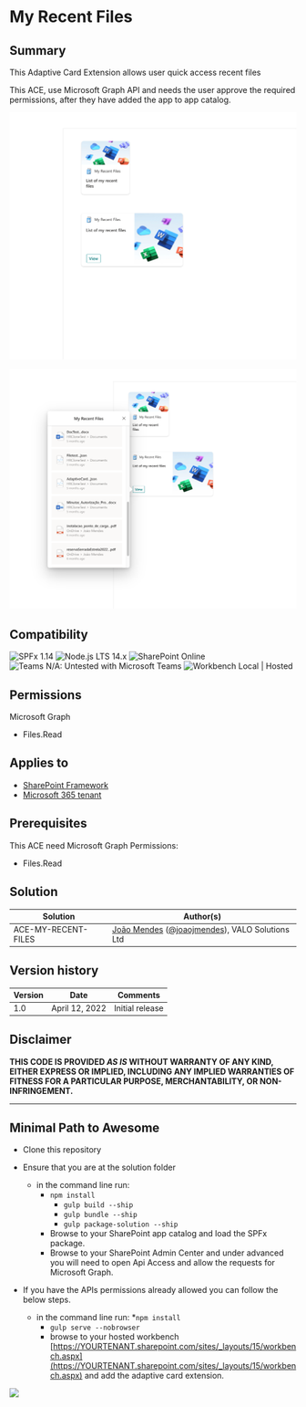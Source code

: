 # My Recent Files

## Summary

This Adaptive Card Extension allows user quick access recent files

This ACE, use Microsoft Graph API and needs the user approve the required permissions, after they have added the app to app catalog.

![ace-my-recent-files](./src/assets/my-recent-files01.png)

![ace-my-recent-files](./src/assets/my-recent-files02.png)

## Compatibility

![SPFx 1.14](https://img.shields.io/badge/SPFx-1.13.1-green.svg)
![Node.js LTS 14.x](https://img.shields.io/badge/Node.js-LTS%2014.x-green.svg)
![SharePoint Online](https://img.shields.io/badge/SharePoint-Online-yellow.svg)
![Teams N/A: Untested with Microsoft Teams](https://img.shields.io/badge/Teams-N%2FA-lightgrey.svg "Untested with Microsoft Teams")
![Workbench Local | Hosted](https://img.shields.io/badge/Workbench-Local%20%7C%20Hosted-green.svg)

## Permissions

Microsoft Graph

- Files.Read

## Applies to

- [SharePoint Framework](https://docs.microsoft.com/sharepoint/dev/spfx/sharepoint-framework-overview)
- [Microsoft 365 tenant](https://docs.microsoft.com/sharepoint/dev/spfx/set-up-your-development-environment)

## Prerequisites

This ACE need Microsoft Graph Permissions:

- Files.Read

## Solution

| Solution             | Author(s)                                                                                                      |
| -------------------- | -------------------------------------------------------------------------------------------------------------- |
| ACE-MY-RECENT-FILES | [João Mendes](https://github.com/joaojmendes) ([@joaojmendes](https://twitter.com/joaojmendes)), VALO Solutions Ltd |

## Version history

| Version | Date              | Comments        |
| ------- | ----------------- | --------------- |
| 1.0     | April 12, 2022 | Initial release |

## Disclaimer

**THIS CODE IS PROVIDED *AS IS* WITHOUT WARRANTY OF ANY KIND, EITHER EXPRESS OR IMPLIED, INCLUDING ANY IMPLIED WARRANTIES OF FITNESS FOR A PARTICULAR PURPOSE, MERCHANTABILITY, OR NON-INFRINGEMENT.**

---

## Minimal Path to Awesome

- Clone this repository
- Ensure that you are at the solution folder

  - in the command line run:
    - `npm install`
      - `gulp build --ship`
      - `gulp bundle --ship`
      - `gulp package-solution --ship`
    - Browse to your SharePoint app catalog and load the SPFx package.
    - Browse to your SharePoint Admin Center and under advanced you will need to open Api Access and allow the requests for Microsoft Graph.
- If you have the APIs permissions already allowed you can follow the below steps.

  - in the command line run:
    *`npm install`
    - `gulp serve --nobrowser`
    - browse to your hosted workbench [https://YOURTENANT.sharepoint.com/sites/_layouts/15/workbench.aspx](https://YOURTENANT.sharepoint.com/sites/_layouts/15/workbench.aspx) and add the adaptive card extension.

<img src="https://telemetry.sharepointpnp.com/sp-dev-fx-aces/samples/ImageCard-my-recent-files" />
